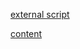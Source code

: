[external script](https://bigdata-mindstorms.github.io/d3-playground/#https://bigdata-mindstorms.github.io/d3-playground/VeroniqueSoleil/2016/03/08/external_script.js)

[content](https://bigdata-mindstorms.github.io/d3-playground/#https://bigdata-mindstorms.github.io/d3-playground/ontouchstart/2016/03/05/script_content.js)
